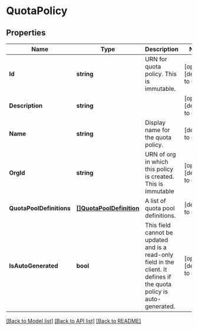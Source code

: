 # QuotaPolicy

## Properties
Name | Type | Description | Notes
------------ | ------------- | ------------- | -------------
**Id** | **string** | URN for quota policy. This is immutable.  | [optional] [default to null]
**Description** | **string** |  | [optional] [default to null]
**Name** | **string** | Display name for the quota policy.  | [default to null]
**OrgId** | **string** | URN of org in which this policy is created. This is immutable  | [optional] [default to null]
**QuotaPoolDefinitions** | [**[]QuotaPoolDefinition**](QuotaPoolDefinition.md) | A list of quota pool definitions. | [default to null]
**IsAutoGenerated** | **bool** | This field cannot be updated and is a read-only field in the client. It defines if the quota policy is auto-generated.  | [optional] [default to null]

[[Back to Model list]](../README.md#documentation-for-models) [[Back to API list]](../README.md#documentation-for-api-endpoints) [[Back to README]](../README.md)


